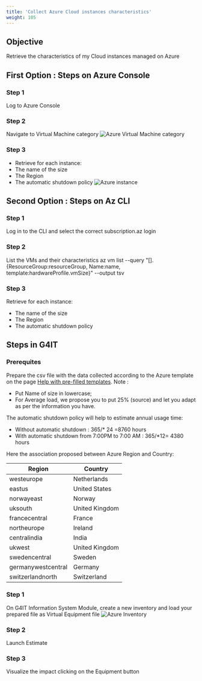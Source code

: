 ```yaml
---
title: 'Collect Azure Cloud instances characteristics'
weight: 105
---
```


## Objective 
Retrieve the characteristics of my Cloud instances managed on Azure

## First Option : Steps on Azure Console

### Step 1
Log to Azure Console

### Step 2
Navigate to Virtual Machine category
![Azure Virtual Machine category](../images/5-Azure_Virtual_Machine_category.png)

### Step 3
- Retrieve for each instance:
- The name of the size
- The Region
- The automatic shutdown policy
![Azure instance](../images/5-Azure_Instance.png)

## Second Option : Steps on Az CLI

### Step 1
Log in to the CLI and select the correct subscription.az login

### Step 2
List the VMs and their characteristics
az vm list --query "[].{ResourceGroup:resourceGroup, Name:name, template:hardwareProfile.vmSize}" --output tsv

### Step 3
Retrieve for each instance:
- The name of the size
- The Region
- The automatic shutdown policy

## Steps in G4IT

### Prerequites
Prepare the csv file with the data collected according to the Azure template on the page [Help with pre-filled templates](../../1-getting-started/1-getting-started-as-a-user/2-module-information-system/1-collect_data/01_Help_yourself_with_pre-filled_templates.md).
Note :
- Put Name of size in lowercase;
- For Average load, we propose you to put 25% (source) and let you adapt as per the information you have.

The automatic shutdown policy will help to estimate annual usage time:
- Without automatic shutdown :  365/* 24 =8760 hours
- With automatic shutdown from 7:00PM to 7:00 AM : 365/*12= 4380 hours

Here the association proposed between Azure Region and Country:

| Region             | Country        |
|--------------------|----------------|
| westeurope         | Netherlands    |
| eastus             | United States  |
| norwayeast         | Norway         |
| uksouth            | United Kingdom |
| francecentral      | France         |
| northeurope        | Ireland        |
| centralindia       | India          |
| ukwest             | United Kingdom |
| swedencentral      | Sweden         |
| germanywestcentral | Germany        |
| switzerlandnorth   | Switzerland    |


### Step 1
On G4IT Information System Module, create a new inventory and load your prepared file as Virtual Equipment file
![Azure Inventory](../images/AzureInventory.png)
### Step 2
Launch Estimate

### Step 3
Visualize the impact clicking on the Equipment button
